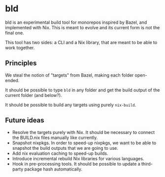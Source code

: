 # bld

bld is an experimental build tool for monorepos inspired by Bazel, and 
implemented with Nix. This is meant to evolve and its current form is not the
final one.

This tool has two sides: a CLI and a Nix library, that are meant to be able to
work together.

## Principles

We steal the notion of "targets" from Bazel, making each folder open-ended.

It should be possible to type `bld` in any folder and get the build output of
the current folder (and below?).

It should be possible to build any targets using purely `nix-build`.

## Future ideas

* Resolve the targets purely with Nix. It should be necessary to connect the
  BUILD.nix files manually like currently.
* Snapshot nixpkgs. In order to speed-up nixpkgs, we want to be able to
  snapshot the build outputs that we are going to use.
* Add nix evaluation caching to speed-up builds.
* Introduce incremental rebuild Nix libraries for various languages.
* Hook in pre-processing tools. It should be possible to update a third-party
  package hash automatically.
